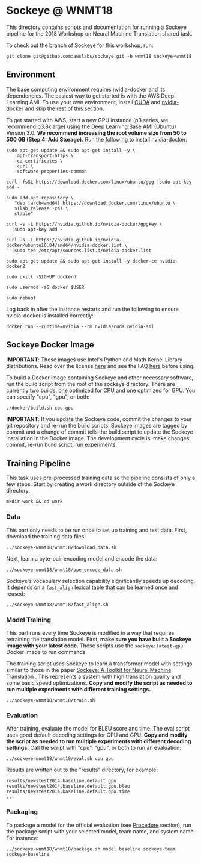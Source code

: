 # Sockeye @ WNMT18

This directory contains scripts and documentation for running a Sockeye pipeline for the 2018 Workshop on Neural Machine Translation shared task.

To check out the branch of Sockeye for this workshop, run:

```
git clone git@github.com:awslabs/sockeye.git -b wnmt18 sockeye-wnmt18
```

## Environment

The base computing environment requires nvidia-docker and its dependencies.  The easiest way to get started is with the AWS Deep Learning AMI.  To use your own environment, install [CUDA](https://developer.nvidia.com/cuda-downloads) and [nvidia-docker](https://github.com/NVIDIA/nvidia-docker) and skip the rest of this section.

To get started with AWS, start a new GPU instance (p3 series, we recommend p3.8xlarge) using the Deep Learning Base AMI (Ubuntu) Version 3.0.  **We recommend increasing the root volume size from 50 to 500 GB (Step 4: Add Storage).**  Run the following to install nvidia-docker:

```
sudo apt-get update && sudo apt-get install -y \
    apt-transport-https \
    ca-certificates \
    curl \
    software-properties-common

curl -fsSL https://download.docker.com/linux/ubuntu/gpg |sudo apt-key add -

sudo add-apt-repository \
   "deb [arch=amd64] https://download.docker.com/linux/ubuntu \
   $(lsb_release -cs) \
   stable"

curl -s -L https://nvidia.github.io/nvidia-docker/gpgkey \
  |sudo apt-key add -

curl -s -L https://nvidia.github.io/nvidia-docker/ubuntu16.04/amd64/nvidia-docker.list \
  |sudo tee /etc/apt/sources.list.d/nvidia-docker.list

sudo apt-get update && sudo apt-get install -y docker-ce nvidia-docker2

sudo pkill -SIGHUP dockerd

sudo usermod -aG docker $USER

sudo reboot
```

Log back in after the instance restarts and run the following to ensure nvidia-docker is installed correctly:

```
docker run --runtime=nvidia --rm nvidia/cuda nvidia-smi
```

## Sockeye Docker Image

**IMPORTANT**: These images use Intel's Python and Math Kernel Library distributions.  Read over the license [here](https://software.intel.com/en-us/license/intel-simplified-software-license) and see the FAQ [here](https://software.intel.com/en-us/mkl/license-faq) before using.

To build a Docker image containing Sockeye and other necessary software, run the build script from the root of the sockeye directory.  There are currently two builds: one optimized for CPU and one optimized for GPU.  You can specify "cpu", "gpu", or both:

```
./docker/build.sh cpu gpu
```

**IMPORTANT**: If you update the Sockeye code, commit the changes to your git repository and re-run the build scripts.  Sockeye images are tagged by commit and a change of commit tells the build script to update the Sockeye installation in the Docker image.  The development cycle is: make changes, commit, re-run build script, run experiments.

## Training Pipeline

This task uses pre-processed training data so the pipeline consists of only a few steps.  Start by creating a work directory outside of the Sockeye directory.

```
mkdir work && cd work
```

### Data

This part only needs to be run once to set up training and test data.  First, download the training data files:

```
../sockeye-wnmt18/wnmt18/download_data.sh
```

Next, learn a byte-pair encoding model and encode the data:

```
../sockeye-wnmt18/wnmt18/bpe_encode_data.sh
```

Sockeye's vocabulary selection capability significantly speeds up decoding.  It depends on a `fast_align` lexical table that can be learned once and reused:

```
../sockeye-wnmt18/wnmt18/fast_align.sh
```

### Model Training

This part runs every time Sockeye is modified in a way that requires retraining the translation model.  First, **make sure you have built a Sockeye image with your latest code**.  These scripts use the `sockeye:latest-gpu` Docker image to run commands.

The training script uses Sockeye to learn a transformer model with settings similar to those in the paper [Sockeye: A Toolkit for Neural Machine Translation
](https://arxiv.org/abs/1712.05690).  This represents a system with high translation quality and some basic speed optimizations.  **Copy and modify the script as needed to run multiple experiments with different training settings.**

```
../sockeye-wnmt18/wnmt18/train.sh
```

### Evaluation

After training, evaluate the model for BLEU score and time.  The eval script uses good default decoding settings for CPU and GPU.  **Copy and modify the script as needed to run multiple experiments with different decoding settings.**  Call the script with "cpu", "gpu", or both to run an evaluation:

```
../sockeye-wnmt18/wnmt18/eval.sh cpu gpu
```

Results are written out to the "results" directory, for example:

```
results/newstest2014.baseline.default.gpu
results/newstest2014.baseline.default.gpu.bleu
results/newstest2014.baseline.default.gpu.time
...
```

### Packaging

To package a model for the official evaluation (see [Procedure](https://sites.google.com/site/wnmt18/shared-task) section), run the package script with your selected model, team name, and system name.  For instance:

```
../sockeye-wnmt18/wnmt18/package.sh model.baseline sockeye-team sockeye-baseline
```

